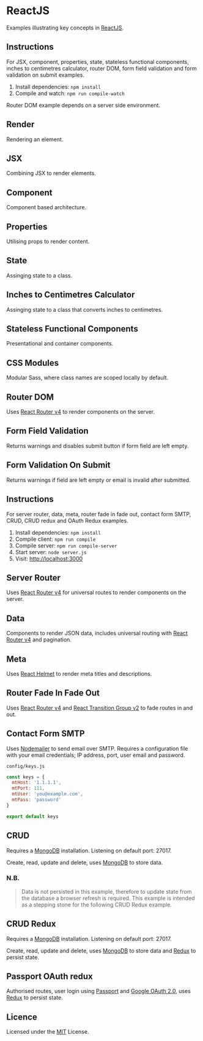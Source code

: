 # ReactJS

Examples illustrating key concepts in [ReactJS](https://facebook.github.io/react/).

## Instructions

For JSX, component, properties, state, stateless functional components, inches to centimetres calculator, router DOM, form field validation and form validation on submit examples.

1. Install dependencies: `npm install`
2. Compile and watch: `npm run compile-watch`

Router DOM example depends on a server side environment.

## Render

Rendering an element.

## JSX

Combining JSX to render elements.

## Component

Component based architecture.

## Properties

Utilising props to render content.

## State

Assinging state to a class.

## Inches to Centimetres Calculator

Assinging state to a class that converts inches to centimetres.

## Stateless Functional Components

Presentational and container components.

## CSS Modules

Modular Sass, where class names are scoped locally by default.

## Router DOM

Uses [React Router v4](https://github.com/ReactTraining/react-router) to render components on the server.

## Form Field Validation

Returns warnings and disables submit button if form field are left empty.

## Form Validation On Submit

Returns warnings if field are left empty or email is invalid after submitted.

## Instructions

For server router, data, meta, router fade in fade out, contact form SMTP, CRUD, CRUD redux and OAuth Redux examples.

1. Install dependencies: `npm install`
2. Compile client: `npm run compile`
3. Compile server: `npm run compile-server`
4. Start server: `node server.js`
5. Visit: [http://localhost:3000](http://localhost:3000)

## Server Router

Uses [React Router v4](https://github.com/ReactTraining/react-router) for universal routes to render components on the server.

## Data

Components to render JSON data, includes universal routing with [React Router v4](https://github.com/ReactTraining/react-router) and pagination.

## Meta

Uses [React Helmet](https://github.com/nfl/react-helmet) to render meta titles and descriptions.

## Router Fade In Fade Out

Uses [React Router v4](https://github.com/ReactTraining/react-router) and [React Transition Group v2](https://github.com/reactjs/react-transition-group) to fade routes in and out.

## Contact Form SMTP

Uses [Nodemailer](https://nodemailer.com/about/) to send email over SMTP. Requires a configuration file with your email credentials; IP address, port, user email and password.

`config/keys.js`

``` js
const keys = {
  mtHost: '1.1.1.1',
  mtPort: 111,
  mtUser: 'you@example.com',
  mtPass: 'password'
}

export default keys
```
## CRUD

Requires a [MongoDB](https://www.mongodb.com) installation. Listening on default port: 27017.

Create, read, update and delete, uses [MongoDB](https://www.mongodb.com) to store data.

### N.B.
> Data is not persisted in this example, therefore to update state from the database a browser refresh is required. This example is intended as a stepping stone for the following CRUD Redux example.

## CRUD Redux

Requires a [MongoDB](https://www.mongodb.com) installation. Listening on default port: 27017.

Create, read, update and delete, uses [MongoDB](https://www.mongodb.com) to store data and [Redux](https://redux.js.org/) to persist state.

## Passport OAuth redux

Authorised routes, user login using [Passport](http://www.passportjs.org/) and [Google OAuth 2.0](https://github.com/jaredhanson/passport-google-oauth2), uses [Redux](https://redux.js.org/) to persist state.

## Licence

Licensed under the [MIT](https://opensource.org/licenses/MIT) License.
